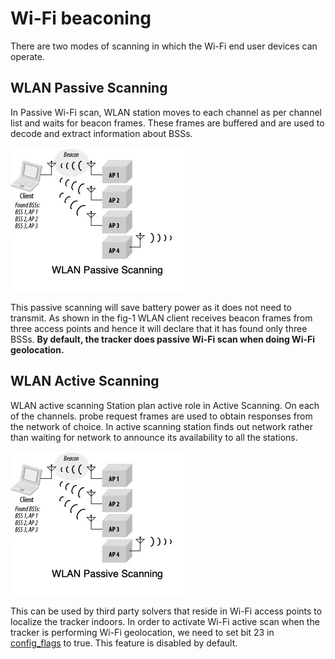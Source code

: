 # Wi-Fi beaconing

There are two modes of scanning in which the Wi-Fi end user devices can operate.

## WLAN Passive Scanning

In Passive Wi-Fi scan, WLAN station moves to each channel as per channel list and waits for beacon frames. These frames are buffered and are used to decode and extract information about BSSs.

![](./images/wifi-passive-scan.png)

This passive scanning will save battery power as it does not need to transmit. As shown in the fig-1 WLAN client receives beacon frames from three access points and hence it will declare that it has found only three BSSs.
**By default, the tracker does passive Wi-Fi scan when doing Wi-Fi geolocation.**

## WLAN Active Scanning

WLAN active scanning
Station plan active role in Active Scanning. On each of the channels. probe request frames are used to obtain responses from the network of choice. In active scanning station finds out network rather than waiting for network to announce its availability to all the stations.

![](./images/wifi-passive-scan.png)

This can be used by third party solvers that reside in Wi-Fi access points to localize the tracker indoors. In order to activate Wi-Fi active scan when the tracker is performing Wi-Fi geolocation, we need to  set bit 23 in [config_flags](../../Parameters-default-configuration/firmware-parameters.md#miscellaneous-parameters) to true. This feature is disabled by default.



